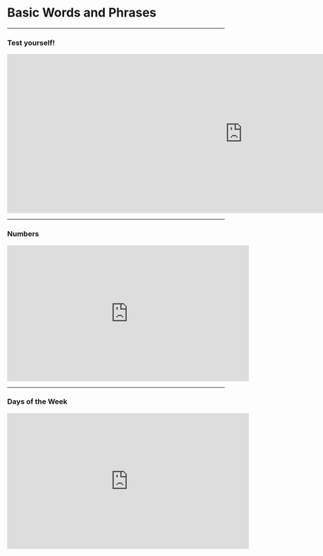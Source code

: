 
<h1>Basic Words and Phrases</h1>
 
 <hr>
 <h3> Test yourself!</h3>
<iframe src="https://h5p.org/h5p/embed/683869" width="1090" height="369" frameborder="0" allowfullscreen="allowfullscreen"></iframe><script src="https://h5p.org/sites/all/modules/h5p/library/js/h5p-resizer.js" charset="UTF-8"></script>

<hr>
<h3>Numbers</h3>
<iframe width="560" height="315" src="https://www.youtube.com/embed/SN6SHPYZp1c?start=32" frameborder="0" allow="accelerometer; autoplay; encrypted-media; gyroscope; picture-in-picture" allowfullscreen></iframe>

<hr>
<h3>Days of the Week</h3>
<iframe width="560" height="315" src="https://www.youtube.com/embed/aOjSPa_WlLM" frameborder="0" allow="accelerometer; autoplay; encrypted-media; gyroscope; picture-in-picture" allowfullscreen></iframe>
